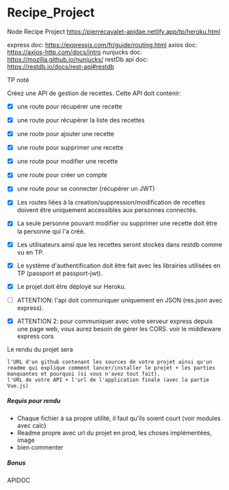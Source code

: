 # Recipe_Project
Node Recipe Project
https://pierrecavalet-apidae.netlify.app/tp/heroku.html

express doc: https://expressjs.com/fr/guide/routing.html
axios doc: https://axios-http.com/docs/intro
nunjucks doc: https://mozilla.github.io/nunjucks/
restDb api doc: https://restdb.io/docs/rest-api#restdb



TP noté

Créez une API de gestion de recettes. Cette API doit contenir:
- [x] une route pour récupérer une recette
- [x] une route pour récupérer la liste des recettes
- [x] une route pour ajouter une recette
- [x] une route pour supprimer une recette
- [x] une route pour modifier une recette

- [x] une route pour créer un compte
- [x] une route pour se connecter (récupérer un JWT)

- [x] Les routes liées à la creation/suppression/modification de recettes doivent être uniquement accessibles aux personnes connectés. 
- [x] La seule personne pouvant modifier ou supprimer une recette doit être la personne qui l'a créé.

- [x] Les utilisateurs ainsi que les recettes seront stockés dans restdb comme vu en TP.

- [x] Le système d'authentification doit être fait avec les librairies utilisées en TP (passport et passport-jwt).

- [x] Le projet doit être déployé sur Heroku.

- [ ] ATTENTION: l'api doit communiquer uniquement en JSON (res.json avec express).

- [x] ATTENTION 2: pour communiquer avec votre serveur express depuis une page web, vous aurez besoin de gérer les CORS. voir le middleware express cors

Le rendu du projet sera

    l'URL d'un github contenant les sources de votre projet ainsi qu'un readme qui explique comment lancer/installer le projet + les parties manquantes et pourquoi (si vous n'avez tout fait).
    l'URL de votre API + l'url de l'application finale (avec la partie Vue.js)


##### Requis pour rendu
- Chaque fichier à sa propre utilité, il faut qu'ils soient court (voir modules avec calc)
- Readme propre avec url du projet en prod, les choses implémentées, image
- bien commenter

##### Bonus
APIDOC


